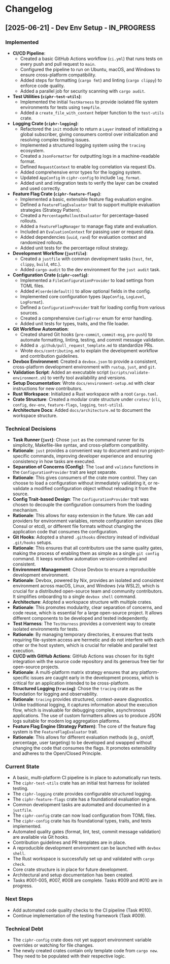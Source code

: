 # Changelog

## [2025-06-21] - Dev Env Setup - IN_PROGRESS

### Implemented
- **CI/CD Pipeline**:
    - Created a basic GitHub Actions workflow (`ci.yml`) that runs tests on every push and pull request to `main`.
    - Configured the pipeline to run on Ubuntu, macOS, and Windows to ensure cross-platform compatibility.
    - Added steps for formatting (`cargo fmt`) and linting (`cargo clippy`) to enforce code quality.
    - Added a parallel job for security scanning with `cargo audit`.
- **Test Utilities (`ciphr-test-utils`)**:
    - Implemented the initial `TestHarness` to provide isolated file system environments for tests using `tempfile`.
    - Added a `create_file_with_content` helper function to the `test-utils` crate.
- **Logging Crate (`ciphr-logging`)**:
    - Refactored the `init` module to return a `Layer` instead of initializing a global subscriber, giving consumers control over initialization and resolving complex testing issues.
    - Implemented a structured logging system using the `tracing` ecosystem.
    - Created a `JsonFormatter` for outputting logs in a machine-readable format.
    - Defined `RequestContext` to enable log correlation via request IDs.
    - Added comprehensive error types for the logging system.
    - Updated `AppConfig` in `ciphr-config` to include `log_format`.
    - Added unit and integration tests to verify the layer can be created and used correctly.
- **Feature Flag Crate (`ciphr-feature-flags`)**:
    - Implemented a basic, extensible feature flag evaluation engine.
    - Defined a `FeatureFlagEvaluator` trait to support multiple evaluation strategies (Strategy Pattern).
    - Created a `PercentageRolloutEvaluator` for percentage-based rollouts.
    - Added a `FeatureFlagManager` to manage flag state and evaluation.
    - Included an `EvaluationContext` for passing user or request data.
    - Added dependencies (`uuid`, `rand`) for evaluation context and randomized rollouts.
    - Added unit tests for the percentage rollout strategy.
- **Development Workflow (`justfile`)**:
    - Created a `justfile` with common development tasks (`test`, `fmt`, `clippy`, `build`, etc.).
    - Added `cargo-audit` to the dev environment for the `just audit` task.
- **Configuration Crate (`ciphr-config`)**:
    - Implemented a `FileConfigurationProvider` to load settings from TOML files.
    - Added `#[serde(default)]` to allow optional fields in the config.
    - Implemented core configuration types (`AppConfig`, `LogLevel`, `LogFormat`).
    - Defined a `ConfigurationProvider` trait for loading config from various sources.
    - Created a comprehensive `ConfigError` enum for error handling.
    - Added unit tests for types, traits, and the file loader.
- **Git Workflow Automation**:
    - Created shared Git hooks (`pre-commit`, `commit-msg`, `pre-push`) to automate formatting, linting, testing, and commit message validation.
    - Added a `.github/pull_request_template.md` to standardize PRs.
    - Wrote `docs/contributing.md` to explain the development workflow and contribution guidelines.
- **Devbox Environment**: Created a `devbox.json` to provide a consistent, cross-platform development environment with `rustup`, `just`, and `git`.
- **Validation Script**: Added an executable script (`scripts/validate-environment.sh`) to verify tool availability and versions.
- **Setup Documentation**: Wrote `docs/environment-setup.md` with clear instructions for new contributors.
- **Rust Workspace**: Initialized a Rust workspace with a root `Cargo.toml`.
- **Crate Structure**: Created a modular crate structure under `crates/` (`cli`, `config`, `dev-env`, `feature-flags`, `logging`, `test-utils`).
- **Architecture Docs**: Added `docs/architecture.md` to document the workspace structure.

### Technical Decisions
- **Task Runner (`just`)**: Chose `just` as the command runner for its simplicity, Makefile-like syntax, and cross-platform compatibility.
- **Rationale**: `just` provides a convenient way to document and run project-specific commands, improving developer experience and ensuring consistency in how tasks are executed.
- **Separation of Concerns (Config)**: The `load` and `validate` functions in the `ConfigurationProvider` trait are kept separate.
- **Rationale**: This gives consumers of the crate more control. They can choose to load a configuration without immediately validating it, or re-validate a modified configuration object without reloading it from the source.
- **Config Trait-based Design**: The `ConfigurationProvider` trait was chosen to decouple the configuration consumers from the loading mechanism.
- **Rationale**: This allows for easy extension in the future. We can add providers for environment variables, remote configuration services (like Consul or etcd), or different file formats without changing the application code that consumes the configuration.
- **Git Hooks**: Adopted a shared `.githooks` directory instead of individual `.git/hooks` setups.
- **Rationale**: This ensures that all contributors use the same quality gates, making the process of enabling them as simple as a single `git config` command. It keeps workflow automation version-controlled and consistent.
- **Environment Management**: Chose Devbox to ensure a reproducible development environment.
- **Rationale**: Devbox, powered by Nix, provides an isolated and consistent environment across macOS, Linux, and Windows (via WSL2), which is crucial for a distributed open-source team and community contributors. It simplifies onboarding to a single `devbox shell` command.
- **Architecture**: Adopted a workspace structure with multiple crates.
- **Rationale**: This promotes modularity, clear separation of concerns, and code reuse, which is essential for a large open-source project. It allows different components to be developed and tested independently.
- **Test Harness**: The `TestHarness` provides a convenient way to create isolated environments for tests.
- **Rationale**: By managing temporary directories, it ensures that tests requiring file-system access are hermetic and do not interfere with each other or the host system, which is crucial for reliable and parallel test execution.
- **CI/CD with GitHub Actions**: GitHub Actions was chosen for its tight integration with the source code repository and its generous free tier for open-source projects.
- **Rationale**: A multi-platform matrix strategy ensures that any platform-specific issues are caught early in the development process, which is critical for an application intended to be cross-platform.
- **Structured Logging (`tracing`)**: Chose the `tracing` crate as the foundation for logging and observability.
- **Rationale**: `tracing` provides structured, context-aware diagnostics. Unlike traditional logging, it captures information about the execution flow, which is invaluable for debugging complex, asynchronous applications. The use of custom formatters allows us to produce JSON logs suitable for modern log aggregation platforms.
- **Feature Flag Engine (Strategy Pattern)**: The core of the feature flag system is the `FeatureFlagEvaluator` trait.
- **Rationale**: This allows for different evaluation methods (e.g., on/off, percentage, user targeting) to be developed and swapped without changing the code that consumes the flags. It promotes extensibility and adheres to the Open/Closed Principle.

### Current State
- A basic, multi-platform CI pipeline is in place to automatically run tests.
- The `ciphr-test-utils` crate has an initial test harness for isolated testing.
- The `ciphr-logging` crate provides configurable structured logging.
- The `ciphr-feature-flags` crate has a foundational evaluation engine.
- Common development tasks are automated and documented in a `justfile`.
- The `ciphr-config` crate can now load configuration from TOML files.
- The `ciphr-config` crate has its foundational types, traits, and tests implemented.
- Automated quality gates (format, lint, test, commit message validation) are available via Git hooks.
- Contribution guidelines and PR templates are in place.
- A reproducible development environment can be launched with `devbox shell`.
- The Rust workspace is successfully set up and validated with `cargo check`.
- Core crate structure is in place for future development.
- Architectural and setup documentation has been created.
- Tasks #001-005, #007, #008 are complete. Tasks #009 and #010 are in progress.

### Next Steps
- Add automated code quality checks to the CI pipeline (Task #010).
- Continue implementation of the testing framework (Task #009).

### Technical Debt
- The `ciphr-config` crate does not yet support environment variable overrides or watching for file changes.
- The newly created crates contain only template code from `cargo new`. They need to be populated with their respective logic.